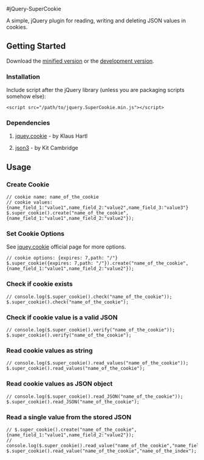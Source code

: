 #jQuery-SuperCookie

A simple, jQuery plugin for reading, writing and deleting JSON values in cookies.

## Getting Started
Download the [minified version][min] or the [development version][max].

[min]: https://raw.github.com/tantau-horia/jquery-SuperCookie/master/jquery.SuperCookie.min.js
[max]: https://raw.github.com/tantau-horia/jquery-SuperCookie/master/jquery.SuperCookie.js
### Installation

Include script after the jQuery library (unless you are packaging scripts somehow else):
    
    <script src="/path/to/jquery.SuperCookie.min.js"></script>

### Dependencies

1. [jquey.cookie][jquery.cookie] - by Klaus Hartl

[jquery.cookie]: https://github.com/carhartl/jquery-cookie

2. [json3][json3] - by Kit Cambridge

[json3]: https://github.com/carhartl/jquery-cookie

## Usage

### Create Cookie

    // cookie name: name_of_the_cookie
    // cookie values: {name_field_1:"value1",name_field_2:"value2",name_field_3:"value3"}
    $.super_cookie().create("name_of_the_cookie",{name_field_1:"value1",name_field_2:"value2"});

### Set Cookie Options

See [jquey.cookie][cookie_options] official page for more options.

    // cookie options: {expires: 7,path: "/"}
    $.super_cookie({expires: 7,path: "/"}).create("name_of_the_cookie",{name_field_1:"value1",name_field_2:"value2"});

[cookie_options]: https://github.com/carhartl/jquery-cookie#cookie-options

### Check if cookie exists

    // console.log($.super_cookie().check("name_of_the_cookie"));
    $.super_cookie().check("name_of_the_cookie");


### Check if cookie value is a valid JSON

    // console.log($.super_cookie().verify("name_of_the_cookie"));
    $.super_cookie().verify("name_of_the_cookie");


### Read cookie values as string

    // console.log($.super_cookie().read_values("name_of_the_cookie"));
    $.super_cookie().read_values("name_of_the_cookie");


### Read cookie values as JSON object

    // console.log($.super_cookie().read_JSON("name_of_the_cookie"));
    $.super_cookie().read_JSON("name_of_the_cookie");

### Read a single value from the stored JSON

    // $.super_cookie().create("name_of_the_cookie",{name_field_1:"value1",name_field_2:"value2"});
    // console.log($.super_cookie().read_value("name_of_the_cookie","name_field_1"));
    $.super_cookie().read_value("name_of_the_cookie","name_of_the_index");

